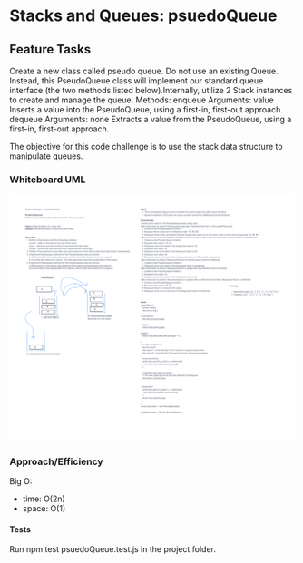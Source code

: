 # Stacks and Queues: psuedoQueue

## Feature Tasks

Create a new class called pseudo queue.  Do not use an existing Queue.  Instead, this PseudoQueue class will implement our standard queue interface (the two methods listed below).Internally, utilize 2 Stack instances to create and manage the queue.
Methods:
enqueue
Arguments: value
Inserts a value into the PseudoQueue, using a first-in, first-out approach.
dequeue
Arguments: none
Extracts a value from the PseudoQueue, using a first-in, first-out approach.

The objective for this code challenge is to use the stack data structure to manipulate queues.

### Whiteboard UML

![UML](./img/CC11UML.png)

### Approach/Efficiency

Big O:
- time: O(2n)
- space: O(1)

#### Tests

Run npm test psuedoQueue.test.js in the project folder.
